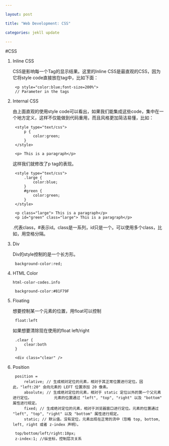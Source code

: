 ```yaml
---

layout: post

title: "Web Development: CSS"

categories: jekll update

---
```

#CSS

1. Inline CSS

	CSS是影响每一个Tag的显示结果。这里的Inline CSS是最直观的CSS，因为它将style code直接放在tag中，比如下面：
	
		<p style="color:blue;font-size=200%">
		// Parameter in the tags
		
2. Internal CSS

	由上面直观的使用style code可以看出，如果我们能集成这些code，集中在一个地方定义，这样不仅能做到代码重用，而且风格更加简洁易懂，比如：
	
		<style type="text/css">
			p {
				color:green;
			}
		</style>
		
		<p> This is a paragraph</p>
	这样我们就修改了p tag的表现。
		
		<style type="text/css">
			.large {
				color:blue;
			}
			#green {
				color:green;
			}
		</style>
	
		<p class="large"> This is a paragraph</p>
		<p id="green" class="large"> This is a paragraph</p>
	
	.代表class，#表示id。class是一系列，id只是一个。可以使用多个class，比如<span class="large bold">，用空格分隔。
	
3. Div

	Div的style控制的是一个长方形。	
		
		background-color:red;

4. HTML Color

	`html-color-codes.info`	
		
		background-color:#81F79F
		
4. Floating

	想要控制某一个元素的位置，用float可以控制
	
		float:left
	
	如果想要清除现在使用的float left/right
	
		.clear {
			clear:both
		}
		
		<div class="clear" />
		
5. Position

		position =
			relative; // 生成相对定位的元素，相对于其正常位置进行定位。因此，"left:20" 会向元素的 LEFT 位置添加 20 像素。
			absolute; // 生成绝对定位的元素，相对于 static 定位以外的第一个父元素进行定位。			元素的位置通过 "left", "top", "right" 以及 "bottom" 属性进行规定。
			fixed; // 生成绝对定位的元素，相对于浏览器窗口进行定位。元素的位置通过 "left", "top", "right" 以及 "bottom" 属性进行规定。
			static; // 默认值。没有定位，元素出现在正常的流中（忽略 top, bottom, left, right 或者 z-index 声明）。
			
		top/bottom/left/right:10px;
		z-index:1; //纵坐标，控制层次关系
	
	





